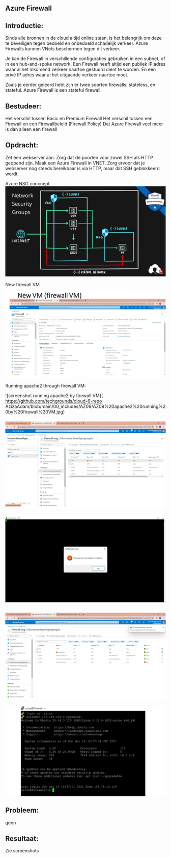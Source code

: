 ## Azure Firewall

## Introductie:

Sinds alle bronnen in de cloud altijd online staan, is het belangrijk om deze te beveiligen tegen bedoeld en onbedoeld schadelijk verkeer. Azure Firewalls kunnen VNets beschermen tegen dit verkeer.

Je kan de Firewall in verschillende configuraties gebruiken in een subnet, of in een hub-and-spoke network. Een Firewall heeft altijd een publiek IP adres waar al het inkomend verkeer naartoe gestuurd dient te worden. En een privé IP adres waar al het uitgaande verkeer naartoe moet.

Zoals je eerder geleerd hebt zijn er twee soorten firewalls: stateless, en stateful. Azure Firewall is een stateful firewall. 

## Bestudeer:
Het verschil tussen Basic en Premium Firewall
Het verschil tussen een Firewall en een Firewallbeleid (Firewall Policy)
Dat Azure Firewall veel meer is dan alleen een firewall


## Opdracht:
Zet een webserver aan. Zorg dat de poorten voor zowel SSH als HTTP geopend zijn.
Maak een Azure Firewall in VNET. Zorg ervoor dat je webserver nog steeds bereikbaar is via HTTP, maar dat SSH geblokkeerd wordt.



Azure NSG concnept
![screenshot NSG concept]( https://github.com/techgrounds/cloud-6-repo-AzizaAdam/blob/main/00_includes/AZ09/AZ09-NSG%20concept.jpg)


New firewall VM
![screenshot New firewall VM]( https://github.com/techgrounds/cloud-6-repo-AzizaAdam/blob/main/00_includes/AZ09/AZ09%20firewall%20VM.jpg)

Running apache2 through firewall VM:

![screenshot running apache2 by firewall VM]( https://github.com/techgrounds/cloud-6-repo AzizaAdam/blob/main/00_includes/AZ09/AZ09%20apache2%20running%20by%20firewall%20VM.jpg)

![screenshot NGS setting]( https://github.com/techgrounds/cloud-6-repo-AzizaAdam/blob/main/00_includes/AZ09/AZ09%20firewall%20NSG%20setting.jpg)

![screenshot SSH connection is denied]( https://github.com/techgrounds/cloud-6-repo-AzizaAdam/blob/main/00_includes/AZ09/AZ09%20SSH%20connection%20is%20denied.jpg)

![screenshot allowing SSH connection again]( https://github.com/techgrounds/cloud-6-repo-AzizaAdam/blob/main/00_includes/AZ09/AZ09%20SSH%20is%20allowed.jpg)

![screenshot SSH connection is functional]( https://github.com/techgrounds/cloud-6-repo-AzizaAdam/blob/main/00_includes/AZ09/AZ09%20firewall%20VM%20is%20connected%20via%20SSH.jpg)


## Probleem:
geen 

## Resultaat:
Zie screenshots
